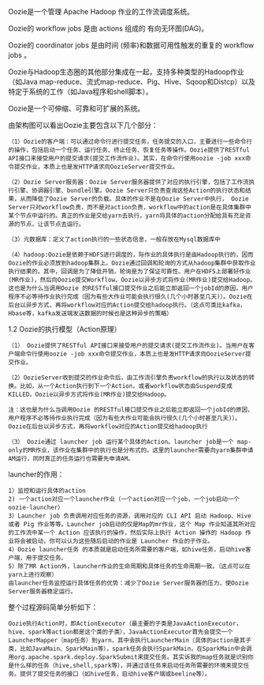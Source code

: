 Oozie是一个管理 Apache Hadoop 作业的工作流调度系统。

Oozie的 workflow jobs 是由 actions 组成的 有向无环图(DAG)。

Oozie的 coordinator jobs 是由时间 (频率)和数据可用性触发的重复的 workflow jobs 。

Oozie与Hadoop生态圈的其他部分集成在一起，支持多种类型的Hadoop作业（如Java map-reduce、流式map-reduce、Pig、Hive、Sqoop和Distcp）以及特定于系统的工作（如Java程序和shell脚本）。

Oozie是一个可伸缩、可靠和可扩展的系统。

由架构图可以看出Oozie主要包含以下几个部分：

    （1）Oozie的客户端：可以通过命令行进行提交任务，任务提交的入口，主要进行一些命令行的操作，包括启动一个任务、运行任务、终止任务、恢复任务等操作。Oozie提供了RESTful API接口来接受用户的提交请求(提交工作流作业)。其实，在命令行使用oozie -job xxx命令提交作业，本质上也是发HTTP请求向OozieServer提交作业。

    （2）Oozie Server服务器：Oozie Server服务器提供了对应的执行引擎，包括了工作流执行引擎、协调器引擎、bundle引擎。Oozie Server只负责查询这些Action的执行状态和结果，从而降低了Oozie Server的负载。具体的作业不是在Oozie Server中执行， Oozie Server只对workflow负责，而不是对action负责，workflow中的action是在具体集群中某个节点中运行的。真正的作业是交给yarn去执行，yarn将具体的action分配给具有充足资源的节点，让该节点去运行。

    （3）元数据库：定义了action执行的一些状态信息，一般存放在Mysql数据库中

    （4）hadoop:Oozie是依赖于HDFS进行调度的，际作业的具体执行是由Hadoop执行的，因而Oozie的作业必须放到hadoop集群上。Oozie通过回调和轮询的方式从hadoop集群中获取作业执行结果的。其中，回调是为了降低开销，轮询是为了保证可靠性。用户在HDFS上部署好作业(MR作业)，然后向Oozie提交Workflow，Oozie以异步方式将作业(MR作业)提交给Hadoop。这也是为什么当调用Oozie 的RESTful接口提交作业之后能立即返回一个jobId的原因，用户程序不必等待作业执行完成（因为有些大作业可能会执行很久(几个小时甚至几天)）。Oozie在后台以异步方式，再将workflow对应的Action提交给hadoop执行。（这点可类比kafka，Hbase等，kafka发送端发送数据的时候也是这种异步的策略）

 1.2 Oozie的执行模型（Action原理）
 
    （1） Oozie提供了RESTful API接口来接受用户的提交请求(提交工作流作业)。当用户在客户端命令行使用oozie -job xxx命令提交作业，本质上也是发HTTP请求向OozieServer提交作业。

    （2）OozieServer收到提交的作业命令后，由工作流引擎负责workflow的执行以及状态的转换。比如，从一个Action执行到下一个Action，或者workflow状态由Suspend变成KILLED。Oozie以异步方式将作业(MR作业)提交给Hadoop。

    注：这也是为什么当调用Oozie 的RESTful接口提交作业之后能立即返回一个jobId的原因，用户程序不必等待作业执行完成（因为有些大作业可能会执行很久(几个小时甚至几天)）。Oozie在后台以异步方式，再将workflow对应的Action提交给hadoop执行

    （3） Oozie通过 launcher job 运行某个具体的Action。launcher job是一个 map-only的MR作业，该作业在集群中的执行也是分布式的。这里的launcher需要向yarn集群申请AM运行，同时真正的任务运行也需要先申请AM。

   launcher的作用：

    1）监控和运行具体的action
    2) 一个action对应一个launcher作业（一个action对应一个job，一个job启动一个oozie-launcher）
    3）Launcher job 负责调用对应任务的资源，调用对应的 CLI API 启动 Hadoop、Hive 或者 Pig 作业等等。Launcher job启动的仅是Map的mr作业，这个 Map 作业知道其所对应的工作流中某一个 Action 应该执行的操作，然后实际上执行 Action 操作的 Hadoop 作业将会被启动，你可以认为这些随后启动的作业是 Launcher 作业的子作业。
    4）Oozie launcher任务 的本质就是启动任务所需要的客户端，如hive任务，启动hive客户端，用于提交任务。
    5）除了MR Action外，launcher作业的生命周期和具体任务的生命周期一致。（这点可以在yarn上进行观察）
    由launcher任务监控运行具体任务的优势：减少了Oozie Server服务器的压力，使Oozie Server服务器稳定运行。

整个过程源码简单分析如下：

    Oozie执行Action时，即ActionExecutor（最主要的子类是JavaActionExecutor，hive、spark等action都是这个类的子类），JavaActionExecutor首先会提交一个LauncherMapper（map任务）到yarn，其中会执行LauncherMain（具体的action是其子类，比如JavaMain、SparkMain等），spark任务会执行SparkMain，在SparkMain中会调用org.apache.spark.deploy.SparkSubmit来提交任务。其实诉我的map任务就是识别你是什么样的任务（hive,shell,spark等），并通过该任务来启动任务所需要的环境来提交任务。提供了提交任务的接口（如hive任务，启动hive客户端或beeline等）。
